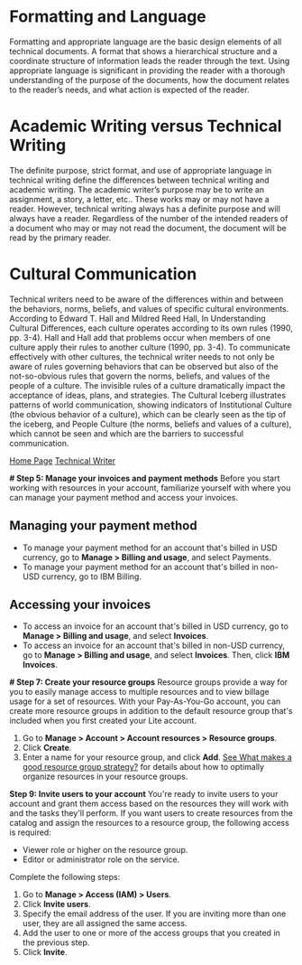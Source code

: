 # Formatting and Language

Formatting and appropriate language are the basic design elements of all technical documents.  A format that shows a hierarchical structure and a coordinate structure of information leads the reader through the text.  Using appropriate language is significant in providing the reader with a thorough understanding of the purpose of the documents, how the document relates to the reader’s needs, and what action is expected of the reader.

# Academic Writing versus Technical Writing

The definite purpose, strict format, and use of appropriate language in technical writing define the differences between technical writing and academic writing.  The academic writer’s purpose may be to write an assignment, a story, a letter, etc.. These works may or may not have a reader. However, technical writing always has a definite purpose and will always have a reader.  Regardless of the number of the intended readers of a document who may or may not read the document, the document will be read by the primary reader.

# Cultural Communication

Technical writers need to be aware of the differences within and between the behaviors, norms, beliefs, and values of specific cultural environments.  According to Edward T. Hall and Mildred Reed Hall, In Understanding Cultural Differences, each culture operates according to its own rules (1990, pp. 3-4).  Hall and Hall add that problems occur when members of one culture apply their rules to another culture (1990, pp. 3-4). To communicate effectively with other cultures, the technical writer needs to not only be aware of rules governing behaviors that can be observed but also of the not-so-obvious rules that govern the norms, beliefs, and values of the people of a culture. The invisible rules of a culture dramatically impact the acceptance of ideas, plans, and strategies.  The Cultural Iceberg illustrates patterns of world communication, showing indicators of Institutional Culture (the obvious behavior of a culture), which can be clearly seen as the tip of the iceberg, and People Culture (the norms, beliefs and values of a culture), which cannot be seen and which are the barriers to successful communication.

[Home Page](../index.md)
[Technical Writer](tech_writer.md)


**# Step 5: Manage your invoices and payment methods**
Before you start working with resources in your account, familiarize yourself with where you can manage your payment method and access your invoices.

## Managing your payment method
- To manage your payment method for an account that's billed in USD currency, go to **Manage > Billing and usage**, and select Payments.
- To manage your payment method for an account that's billed in non-USD currency, go to IBM Billing.
## Accessing your invoices
- To access an invoice for an account that's billed in USD currency, go to **Manage > Billing and usage**, and select **Invoices**.
- To access an invoice for an account that's billed in non-USD currency, go to **Manage > Billing and usage**, and select **Invoices**. Then, click **IBM Invoices**.

**# Step 7: Create your resource groups**
Resource groups provide a way for you to easily manage access to multiple resources and to view billage usage for a set of resources. With your Pay-As-You-Go account, you can create more resource groups in addition to the default resource group that's included when you first created your Lite account.

1. Go to **Manage > Account > Account resources > Resource groups**.
2. Click **Create**.
3. Enter a name for your resource group, and click **Add**.
[See What makes a good resource group strategy?](https://cloud.ibm.com/docs/account?topic=account-account_setup#resource-group-strategy) for details about how to optimally organize resources in your resource groups.

**Step 9: Invite users to your account**
You're ready to invite users to your account and grant them access based on the resources they will work with and the tasks they'll perform. If you want users to create resources from the catalog and assign the resources to a resource group, the following access is required:

- Viewer role or higher on the resource group.
- Editor or administrator role on the service.

Complete the following steps:

1. Go to **Manage > Access (IAM) > Users**.
2. Click **Invite users**.
3. Specify the email address of the user. If you are inviting more than one user, they are all assigned the same access.
4. Add the user to one or more of the access groups that you created in the previous step.
5. Click **Invite**.




